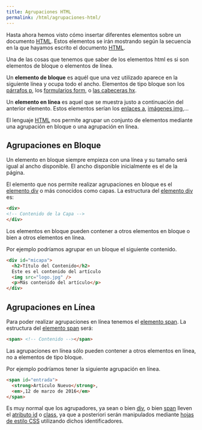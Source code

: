 ```yaml
---
title: Agrupaciones HTML
permalink: /html/agrupaciones-html/
---
```

Hasta ahora hemos visto cómo insertar diferentes elementos sobre un documento [HTML][ManualHTMl]. Estos elementos se irán mostrando según la secuencia en la que hayamos escrito el documento [HTML][ManualHTMl].

Una de las cosas que tenemos que saber de los elementos html es si son elementos de bloque o elementos de línea.

Un **elemento de bloque** es aquél que una vez utilizado aparece en la siguiente línea y ocupa todo el ancho. Elementos de tipo bloque son los [párrafos p][P], los [formularios form][FORM], o [las cabeceras hx][H1].

Un **elemento en línea** es aquel que se muestra justo a continuación del anterior elemento. Estos elementos serían los [enlaces a][A], [imágenes img][IMG],...

El lenguaje [HTML][ManualHTMl] nos permite agrupar un conjunto de elementos mediante una agrupación en bloque o una agrupación en línea.

## Agrupaciones en Bloque

Un elemento en bloque siempre empieza con una línea y su tamaño será igual al ancho disponible. El ancho disponible inicialmente es el de la página.

El elemento que nos permite realizar agrupaciones en bloque es el [elemento div][DIV] o más conocidos como capas. La estructura del [elemento div][DIV] es:

~~~html
<div>
<!-- Contenido de la Capa -->
</div>
~~~

Los elementos en bloque pueden contener a otros elementos en bloque o bien a otros elementos en línea.

Por ejemplo podríamos agrupar en un bloque el siguiente contenido.

~~~html
<div id="micapa">
  <h2>Título del Contenido</h2>
  Este es el contenido del artículo
  <img src="logo.jpg" />
  <p>Más contenido del artículo</p>
</div>
~~~

## Agrupaciones en Línea

Para poder realizar agrupaciones en línea tenemos el [elemento span][SPAN]. La estructura del [elemento span][SPAN] será:

~~~html
<span> <!-- Contenido --></span>
~~~

Las agrupaciones en línea sólo pueden contener a otros elementos en línea, no a elementos de tipo bloque.

Por ejemplo podríamos tener la siguiente agrupación en línea.

~~~html
<span id="entrada">
  <strong>Articulo Nuevo</strong>,
  <em>,12 de marzo de 2016</em>
</span>
~~~

Es muy normal que los agrupadores, ya sean o bien [div][DIV], o bien [span][SPAN] lleven el [atributo id][id] o [class][class], ya que a posteriori serán manipulados mediante [hojas de estilo CSS][ManualCSS] utilizando dichos identificadores.

[ManualHTMl]: http://www.manualweb.net/tutorial-html/
[P]: http://www.w3api.com/wiki/HTML:P
[FORM]: http://www.w3api.com/wiki/HTML:FORM
[H1]: http://www.w3api.com/wiki/HTML:H1
[A]: http://www.w3api.com/wiki/HTML:A
[IMG]: http://www.w3api.com/wiki/HTML:IMG
[DIV]: http://www.w3api.com/wiki/HTML:DIV
[SPAN]: http://www.w3api.com/wiki/HTML:SPAN
[id]: http://www.w3api.com/wiki/HTML:Id
[class]: http://www.w3api.com/wiki/HTML:Class
[ManualCSS]: http://www.manualweb.net/tutorial-css/
